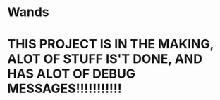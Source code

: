 # Wands


# THIS PROJECT IS IN THE MAKING, ALOT OF STUFF IS'T DONE, AND HAS ALOT OF DEBUG MESSAGES!!!!!!!!!!!

